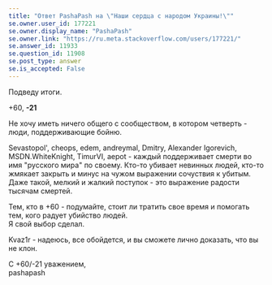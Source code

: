 ```yaml
---
title: "Ответ PashaPash на \"Наши сердца с народом Украины!\""
se.owner.user_id: 177221
se.owner.display_name: "PashaPash"
se.owner.link: "https://ru.meta.stackoverflow.com/users/177221/"
se.answer_id: 11933
se.question_id: 11908
se.post_type: answer
se.is_accepted: False
---
```


Подведу итоги.

+60, **-21**

Не хочу иметь ничего общего с сообществом, в котором четверть - люди, поддерживающие бойню.

Sevastopol', cheops, edem, andreymal, Dmitry, Alexander Igorevich, MSDN.WhiteKnight, TimurVI, aepot - каждый поддерживает смерти во имя "русского мира" по своему. Кто-то убивает невинных людей, кто-то жмякает закрыть и минус на чужом выражении сочуствия к убитым. Даже такой, мелкий и жалкий поступок - это выражение радости тысячам смертей.

Тем, кто в +60 - подумайте, стоит ли тратить свое время и помогать тем, кого радует убийство людей.  
Я свой выбор сделал.

Kvaz1r - надеюсь, все обойдется, и вы сможете лично доказать, что вы не клон.

С +60/-21 уважением,  
pashapash
